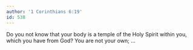 ```yaml
---
author: '1 Corinthians 6:19'
id: 538
---
```


Do you not know that your body is a temple of the Holy Spirit within you, which you have from God? You are not your own; ...
